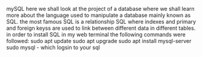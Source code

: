mySQL
here we shall look at the project of a database where we shall learn more about the language used to manipulate a database mainly known as SQL. the most famous SQL is a relationship SQL where indexes and primary and foreign keyss are used to link between different data in different tables. in order to install SQL in my web terminal the following commands were followed:
sudo apt update
sudo apt upgrade
sudo apt install mysql-server
sudo mysql - which logsin to your sql
